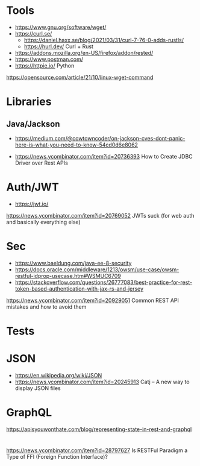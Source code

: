 # Tools
* https://www.gnu.org/software/wget/
* https://curl.se/
  * https://daniel.haxx.se/blog/2021/03/31/curl-7-76-0-adds-rustls/
  * https://hurl.dev/ Curl + Rust
* https://addons.mozilla.org/en-US/firefox/addon/rested/
* https://www.postman.com/
* https://httpie.io/ Python

https://opensource.com/article/21/10/linux-wget-command

# Libraries
## Java/Jackson
* https://medium.com/@cowtowncoder/on-jackson-cves-dont-panic-here-is-what-you-need-to-know-54cd0d6e8062

* https://news.ycombinator.com/item?id=20736393 How to Create JDBC Driver over Rest APIs


# Auth/JWT
* https://jwt.io/

https://news.ycombinator.com/item?id=20769052 JWTs suck (for web auth and basically everything else)

# Sec
* https://www.baeldung.com/java-ee-8-security
* https://docs.oracle.com/middleware/1213/owsm/use-case/owsm-restful-idprop-usecase.htm#WSMUC6709
* https://stackoverflow.com/questions/26777083/best-practice-for-rest-token-based-authentication-with-jax-rs-and-jersey


https://news.ycombinator.com/item?id=20929051 Common REST API mistakes and how to avoid them

# Tests


# JSON
* https://en.wikipedia.org/wiki/JSON
* https://news.ycombinator.com/item?id=20245913 Catj – A new way to display JSON files

# GraphQL
https://apisyouwonthate.com/blog/representing-state-in-rest-and-graphql


#
https://news.ycombinator.com/item?id=28797627 Is RESTFul Paradigm a Type of FFI (Foreign Function Interface)?